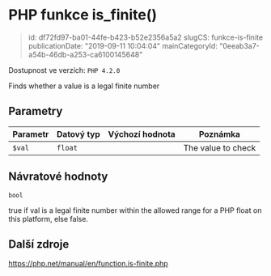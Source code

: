 PHP funkce is_finite()
======================

> id: df72fd97-ba01-44fe-b423-b52e2356a5a2
> slugCS: funkce-is-finite
> publicationDate: "2019-09-11 10:04:04"
> mainCategoryId: "0eeab3a7-a54b-46db-a253-ca6100145648"

Dostupnost ve verzích: `PHP 4.2.0`

Finds whether a value is a legal finite number


Parametry
--------------

| Parametr | Datový typ | Výchozí hodnota | Poznámka |
|-----|-----|-----|-----|
| `$val` | `float` |  | The value to check |


Návratové hodnoty
----------------

`bool`

true if val is a legal finite
number within the allowed range for a PHP float on this platform,
else false.

Další zdroje
------------

https://php.net/manual/en/function.is-finite.php
